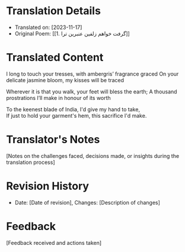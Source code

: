 # Translation Details
- Translated on: [2023-11-17]
- Original Poem: [[1. گرفت خواهم زلفین عنبرین ترا]]

# Translated Content

I long to touch your tresses, with ambergris’ fragrance graced
On your delicate jasmine bloom, my kisses will be traced

Wherever it is that you walk, your feet will bless the earth;
A thousand prostrations I’ll make in honour of its worth

To the keenest blade of India, I'd give my hand to take,  
If just to hold your garment's hem, this sacrifice I'd make.






# Translator's Notes
[Notes on the challenges faced, decisions made, or insights during the translation process]

# Revision History
- Date: [Date of revision], Changes: [Description of changes]

# Feedback
[Feedback received and actions taken]

